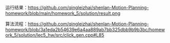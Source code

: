运行结果：https://github.com/qingleizhai/shenlan-Motion-Planning-homework/blob/main/homework_5/solution/result.png

算法流程：https://github.com/qingleizhai/shenlan-Motion-Planning-homework/blob/3a1eda2b54639e6a4aa889ab7bb325dbb9b9b3bc/homework_5/solution/lec5_hw/src/click_gen.cpp#L85



